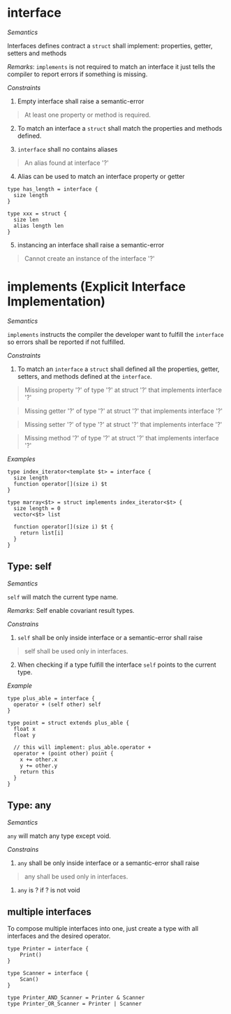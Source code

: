 <!--

  https://learn.microsoft.com/en-us/dotnet/csharp/language-reference/keywords/interface

-->
# interface

*Semantics*

Interfaces defines contract a `struct` shall implement: properties, getter, setters and methods

*Remarks*: `implements` is not required to match an interface it just tells the compiler to report errors if something is missing.

*Constraints*

<!--
  Empty interface is used:
  * for generics in some languages
  * any type
  mostly is a hack
-->
1. Empty interface shall raise a semantic-error

> At least one property or method is required.

2. To match an interface a `struct` shall match the properties and methods defined.

3. `interface` shall no contains aliases

> An alias found at interface '?'

4. Alias can be used to match an interface property or getter

```language
type has_length = interface {
  size length
}

type xxx = struct {
  size len
  alias length len
}
```

<!-- CS0144 -->
5. instancing an interface shall raise a semantic-error

> Cannot create an instance of the interface '?'

# implements (Explicit Interface Implementation)

*Semantics*

`implements` instructs the compiler the developer want to fulfill the `interface` so errors shall be reported if not fulfilled.

*Constraints*

1. To match an `interface` a `struct` shall defined all the properties, getter, setters, and methods defined at the `interface`.

> Missing property '?' of type '?' at struct '?' that implements interface '?'

> Missing getter '?' of type '?' at struct '?' that implements interface '?'

> Missing setter '?' of type '?' at struct '?' that implements interface '?'

> Missing method '?' of type '?' at struct '?' that implements interface '?'

*Examples*

```language
type index_iterator<template $t> = interface {
  size length
  function operator[](size i) $t
}

type marray<$t> = struct implements index_iterator<$t> {
  size length = 0
  vector<$t> list

  function operator[](size i) $t {
    return list[i]
  }
}
```

## Type: self

*Semantics*

`self` will match the current type name.

*Remarks*: Self enable covariant result types.

*Constrains*

1. `self` shall be only inside interface or a semantic-error shall raise

> self shall be used only in interfaces.

2. When checking if a type fulfill the interface `self` points to the current type.

*Example*

```language
type plus_able = interface {
  operator + (self other) self
}

type point = struct extends plus_able {
  float x
  float y

  // this will implement: plus_able.operator +
  operator + (point other) point {
    x += other.x
    y += other.y
    return this
  }
}
```

## Type: any

*Semantics*

`any` will match any type except void.

*Constrains*

1. `any` shall be only inside interface or a semantic-error shall raise

> any shall be used only in interfaces.

1. `any` is ? if ? is not void


## multiple interfaces

To compose multiple interfaces into one, just create a type with all interfaces and the desired operator.

```language
type Printer = interface {
    Print()
}

type Scanner = interface {
    Scan()
}

type Printer_AND_Scanner = Printer & Scanner
type Printer_OR_Scanner = Printer | Scanner
```